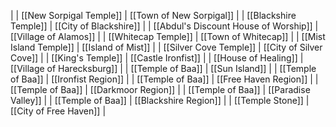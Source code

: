  |
| [[New Sorpigal Temple]] | [[Town of New Sorpigal]] |
| [[Blackshire Temple]] | [[City of Blackshire]] |
| [[Abdul's Discount House of Worship]] | [[Village of Alamos]] |
| [[Whitecap Temple]] | [[Town of Whitecap]] |
| [[Mist Island Temple]] | [[Island of Mist]] |
| [[Silver Cove Temple]] | [[City of Silver Cove]] |
| [[King's Temple]] | [[Castle Ironfist]] |
| [[House of Healing]] | [[Village of Harecksburg]] |
| [[Temple of Baa]] | [[Sun Island]] |
| [[Temple of Baa]] | [[Ironfist Region]] |
| [[Temple of Baa]] | [[Free Haven Region]] |
| [[Temple of Baa]] | [[Darkmoor Region]] |
| [[Temple of Baa]] | [[Paradise Valley]] |
| [[Temple of Baa]] | [[Blackshire Region]] |
| [[Temple Stone]] | [[City of Free Haven]] |



